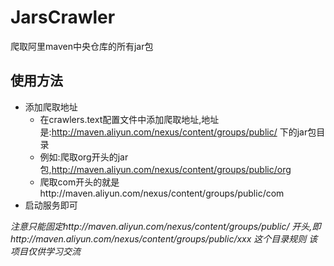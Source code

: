 # JarsCrawler
爬取阿里maven中央仓库的所有jar包
## 使用方法
- 添加爬取地址
    * 在crawlers.text配置文件中添加爬取地址,地址是:http://maven.aliyun.com/nexus/content/groups/public/ 下的jar包目录
    * 例如:爬取org开头的jar包,http://maven.aliyun.com/nexus/content/groups/public/org
    * 爬取com开头的就是http://maven.aliyun.com/nexus/content/groups/public/com
- 启动服务即可

*注意只能固定http://maven.aliyun.com/nexus/content/groups/public/ 开头,即http://maven.aliyun.com/nexus/content/groups/public/xxx 这个目录规则*
*该项目仅供学习交流*

